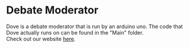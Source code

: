 # Debate Moderator
Dove is a debate moderator that is run by an arduino uno.
The code that Dove actually runs on can be found in the "Main" folder.
<br>
Check out our website <a href="https://www.debatemoderator.com">here</a>.
